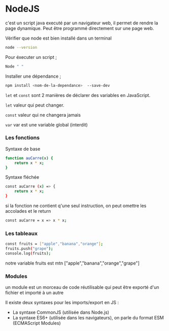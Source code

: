 # NodeJS

c'est un script java executé par un navigateur web, il permet de rendre la page dynamique.
Peut être programmé directement sur une page web.

Vérifier que node est bien installé dans un terminal

```bash
node --version
```

Pour éxecuter un script ;

``` bash
Node " "
```

Installer une dépendance ;

```bash
npm install <nom-de-la-dependance>  --save-dev
```

``let`` et ``const`` sont 2 manières de déclarer des variables en JavaScript. 

``let`` valeur qui peut changer.

``const`` valeur qui ne changera jamais

``var`` var est une variable global (interdit)


### Les fonctions
Syntaxe de base
```bash
function auCarre(x) {
    return x * x;
}
```

Syntaxe fléchée
```bash
const auCarre (x) => {
    return x * x;
}
```

si la fonction ne contient q'une seul instruction, on peut omettre les accolades et le return
```bash
const auCarre = x => x * x;
```

### Les tableaux
```bash
const fruits = ["apple","banana","orange"];
fruits.push("grape");
console.log(fruits);
```
notre variable fruits est mtn ["apple","banana","orange","grape"]

### Modules

un module est un morceau de code réutilisable qui peut être exporté d'un fichier et importé à un autre

Il existe deux syntaxes pour les imports/export en JS :
- La syntaxe CommonJS (utilisée dans Node.js)
- La syntaxe ES6+ (utilisée dans les navigateurs), on parle du format ESM (ECMAScript Modules)

##